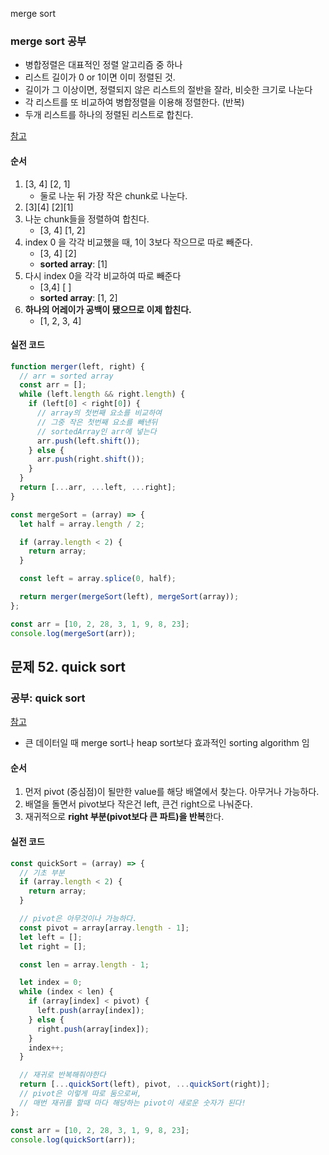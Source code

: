 merge sort

### merge sort 공부

- 병합정렬은 대표적인 정렬 알고리즘 중 하나
- 리스트 길이가 0 or 1이면 이미 정렬된 것.
- 길이가 그 이상이면, 정렬되지 않은 리스트의 절반을 잘라, 비슷한 크기로 나눈다
- 각 리스트를 또 비교하여 병합정렬을 이용해 정렬한다. (반복)
- 두개 리스트를 하나의 정렬된 리스트로 합친다.

[참고](https://reactgo.com/merge-sort-algorithm-javascript/)

#### 순서

1. [3, 4] [2, 1]
   - 둘로 나눈 뒤 가장 작은 chunk로 나눈다.
2. [3][4] [2][1]
3. 나눈 chunk들을 정렬하여 합친다.
   - [3, 4] [1, 2]
4. index 0 을 각각 비교했을 때, 1이 3보다 작으므로 따로 빼준다.
   - [3, 4] [2]
   - **sorted array**: [1]
5. 다시 index 0을 각각 비교하여 따로 빼준다
   - [3,4] [ ]
   - **sorted array**: [1, 2]
6. **하나의 어레이가 공백이 됐으므로 이제 합친다.**
   - [1, 2, 3, 4]

#### 실전 코드

```js
function merger(left, right) {
  // arr = sorted array
  const arr = [];
  while (left.length && right.length) {
    if (left[0] < right[0]) {
      // array의 첫번째 요소를 비교하여
      // 그중 작은 첫번째 요소를 빼낸뒤
      // sortedArray인 arr에 넣는다
      arr.push(left.shift());
    } else {
      arr.push(right.shift());
    }
  }
  return [...arr, ...left, ...right];
}

const mergeSort = (array) => {
  let half = array.length / 2;

  if (array.length < 2) {
    return array;
  }

  const left = array.splice(0, half);

  return merger(mergeSort(left), mergeSort(array));
};

const arr = [10, 2, 28, 3, 1, 9, 8, 23];
console.log(mergeSort(arr));
```

## 문제 52. quick sort

### 공부: quick sort

[참고](https://reactgo.com/quicksort-algorithm-javascript/)

- 큰 데이터일 때 merge sort나 heap sort보다 효과적인 sorting algorithm 임

#### 순서

1. 먼저 pivot (중심점)이 될만한 value를 해당 배열에서 찾는다. 아무거나 가능하다.
2. 배열을 돌면서 pivot보다 작은건 left, 큰건 right으로 나눠준다.
3. 재귀적으로 **right 부분(pivot보다 큰 파트)을 반복**한다.

#### 실전 코드

```js
const quickSort = (array) => {
  // 기초 부분
  if (array.length < 2) {
    return array;
  }

  // pivot은 아무것이나 가능하다.
  const pivot = array[array.length - 1];
  let left = [];
  let right = [];

  const len = array.length - 1;

  let index = 0;
  while (index < len) {
    if (array[index] < pivot) {
      left.push(array[index]);
    } else {
      right.push(array[index]);
    }
    index++;
  }

  // 재귀로 반복해줘야한다
  return [...quickSort(left), pivot, ...quickSort(right)];
  // pivot은 이렇게 따로 둠으로써,
  // 매번 재귀를 할때 마다 해당하는 pivot이 새로운 숫자가 된다!
};

const arr = [10, 2, 28, 3, 1, 9, 8, 23];
console.log(quickSort(arr));
```
